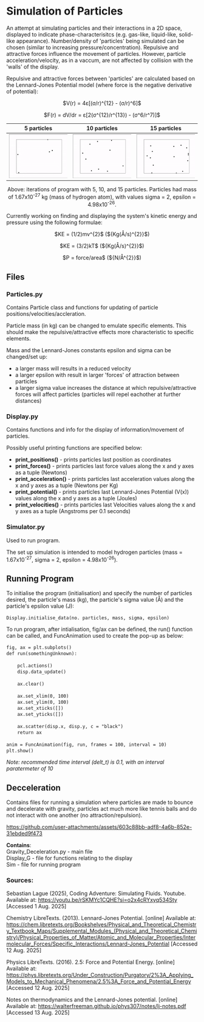# Simulation of Particles
An attempt at simulating particles and their interactions in a 2D space, displayed to indicate phase-characterisitcs (e.g. gas-like, liquid-like, solid-like appearance). Number/density of 'particles' being simulated can be chosen (similar to increasing pressure/concentration). Repulsive and attractive forces influence the movement of particles. However, particle acceleration/velocity, as in a vaccum, are not affected by collision with the 'walls' of the display.

Repulsive and attractive forces between 'particles' are calculated based on the Lennard-Jones Potential model (where force is the negative derivative of potential):
<p align="center">
$V(r) = 4ε[(σ/r)^{12} - (σ/r)^6]$    
</p>
<p align="center"> 
$F(r) = dV/dr = ε[2(σ^{12}/r^{13}) - (σ^6/r^7)]$
</p>

5 particles|10 particles|15 particles
--|--|--
![](https://github.com/EvaWXHenderson/Particles/blob/main/readme%20-%20material/Screen%20Recording%202025-08-15%20at%2017.08.51.gif)|![](https://github.com/EvaWXHenderson/Particles/blob/main/readme%20-%20material/B0C7FB56-5DD5-49C5-98AE-70AC33EA50FC.gif)|![](https://github.com/EvaWXHenderson/Particles/blob/main/readme%20-%20material/8B1F33E0-E6ED-4660-A8FB-7937B63FF80E.gif)
<p align="center">
Above: iterations of program with 5, 10, and 15 particles. Particles had mass of 1.67x10<sup>-27</sup> kg (mass of hydrogen atom), with values sigma = 2, epsilon = 4.98x10<sup>-26</sup>.
</p>

Currently working on finding and displaying the system's kinetic energy and pressure using the following formulae:
<p align="center">
$KE = (1/2)mv^{2}$ (${Kg(Å/s)^{2}}$) 
</p>
<p align="center">
$KE = (3/2)kT$ (${Kg(Å/s)^{2}}$) 
</p>
<p align="center"> 
$P = force/area$ (${N/Å^{2}}$)
</p>

## Files
### Particles.py
Contains Particle class and functions for updating of particle positions/velocities/accleration.

Particle mass (in kg) can be changed to emulate specific elements. This should make the repulsive/attractive effects more characteristic to specific elements.

Mass and the Lennard-Jones constants epsilon and sigma can be changed/set up:
- a larger mass will results in a reduced velocity
- a larger epsilon with result in larger 'forces' of attraction between particles
- a larger sigma value increases the distance at which repulsive/attractive forces will affect particles (particles will repel eachother at further distances)

### Display.py
Contains functions and info for the display of information/movement of particles.


Possibly useful printing functions are specified below:    
- **print_positions()** - prints particles last position as coordinates    
- **print_forces()** - prints particles last force values along the x and y axes as a tuple (Newtons)    
- **print_acceleration()** - prints particles last acceleration values along the x and y axes as a tuple (Newtons per Kg)    
- **print_potential()** - prints particles last Lennard-Jones Potential (V(x)) values along the x and y axes as a tuple (Joules)    
- **print_velocities()** - prints particles last Velocities values along the x and y axes as a tuple (Angstroms per 0.1 seconds)

### Simulator.py
Used to run program.  

The set up simulation is intended to model hydrogen particles (mass = 1.67x10<sup>-27</sup>, sigma = 2, epsilon = 4.98x10<sup>-26</sup>).

## Running Program
To initialise the program (initialisation) and specify the number of particles desired, the particle's mass (kg), the particle's sigma value (Å) and the particle's epsilon value (J):
```
Display.initialise_data(no. particles, mass, sigma, epsilon)
```
To run program, after intialisation, fig/ax can be defined, the run() function can be called, and FuncAnimation used to create the pop-up as below:
```
fig, ax = plt.subplots()
def run(somethingUnknown):
    
    pcl.actions()
    disp.data_update()
    
    ax.clear()

    ax.set_xlim(0, 100)
    ax.set_ylim(0, 100)
    ax.set_xticks([])
    ax.set_yticks([])

    ax.scatter(disp.x, disp.y, c = "black")
    return ax

anim = FuncAnimation(fig, run, frames = 100, interval = 10)
plt.show()
```
*Note: recommended time interval (delt_t) is 0.1, with an interval paratermeter of 10*

## Decceleration
Contains files for running a simulation where particles are made to bounce and decelerate with gravity, particles act much more like tennis balls and do not interact with one another (no attraction/repulsion).

https://github.com/user-attachments/assets/603c88bb-adf8-4a6b-852e-31ebded9f473

**Contains**:    
Gravity_Deceleration.py - main file    
Display_G - file for functions relating to the display    
Sim - file for running program

### Sources:
Sebastian Lague (2025), Coding Adventure: Simulating Fluids. Youtube. Available at: https://youtu.be/rSKMYc1CQHE?si=o2x4cRYxyq534Sty [Accessed 1 Aug. 2025]

Chemistry LibreTexts. (2013). Lennard-Jones Potential. [online] Available at: https://chem.libretexts.org/Bookshelves/Physical_and_Theoretical_Chemistry_Textbook_Maps/Supplemental_Modules_(Physical_and_Theoretical_Chemistry)/Physical_Properties_of_Matter/Atomic_and_Molecular_Properties/Intermolecular_Forces/Specific_Interactions/Lennard-Jones_Potential [Accessed 12 Aug. 2025]

Physics LibreTexts. (2016). 2.5: Force and Potential Energy. [online] Available at: https://phys.libretexts.org/Under_Construction/Purgatory/2%3A_Applying_Models_to_Mechanical_Phenomena/2.5%3A_Force_and_Potential_Energy [Accessed 12 Aug. 2025]

Notes on thermodynamics and the Lennard-Jones potential. [online] Available at: https://walterfreeman.github.io/phys307/notes/lj-notes.pdf [Accessed 13 Aug. 2025]
